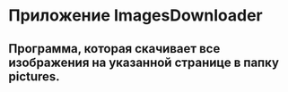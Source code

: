# Приложение ImagesDownloader

## Программа, которая скачивает все изображения на указанной странице в папку pictures.

